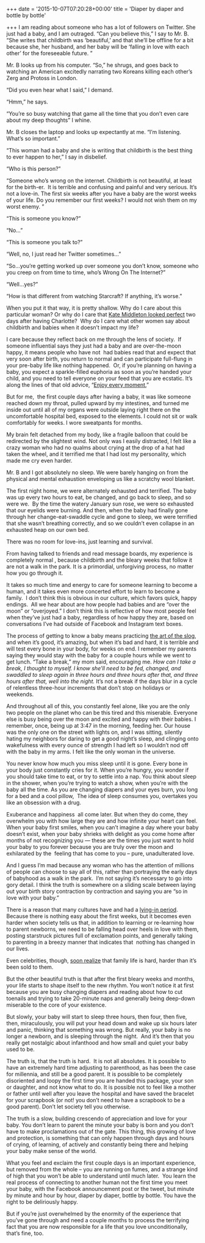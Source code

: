 +++
date = '2015-10-07T07:20:28+00:00'
title = 'Diaper by diaper and bottle by bottle'

+++
I am reading about someone who has a lot of followers on Twitter. She just had a baby, and I am outraged. &#8220;Can you believe this,&#8221; I say to Mr. B. &#8220;She writes that childbirth was &#8216;beautiful,&#8217; and that she&#8217;ll be offline for a bit because she, her husband, and her baby will be &#8216;falling in love with each other&#8217; for the foreseeable future. &#8221;

Mr. B looks up from his computer. &#8220;So,&#8221; he shrugs, and goes back to watching an American excitedly narrating two Koreans killing each other&#8217;s Zerg and Protoss in London.

&#8220;Did you even hear what I said,&#8221; I demand.

&#8220;Hmm,&#8221; he says.

&#8220;You&#8217;re so busy watching that game all the time that you don&#8217;t even care about my deep thoughts&#8221; I whine.

Mr. B closes the laptop and looks up expectantly at me. &#8220;I&#8217;m listening. What&#8217;s so important.&#8221;

&#8220;This woman had a baby and she is writing that childbirth is the best thing to ever happen to her,&#8221; I say in disbelief.

&#8220;Who is this person?&#8221;

&#8220;Someone who&#8217;s wrong on the internet. Childbirth is not beautiful, at least for the birth-er.  It is terrible and confusing and painful and very serious. It&#8217;s not a love-in. The first six weeks after you have a baby are the worst weeks of your life. Do you remember our first weeks? I would not wish them on my worst enemy. &#8221;

&#8220;This is someone you know?&#8221;

&#8220;No&#8230;&#8221;

&#8220;This is someone you talk to?&#8221;

&#8220;Well, no, I just read her Twitter sometimes&#8230;&#8221;

&#8220;So&#8230;you&#8217;re getting worked up over someone you don&#8217;t know, someone who you creep on from time to time, who&#8217;s Wrong On The Internet?&#8221;

&#8220;Well&#8230;yes?&#8221;

&#8220;How is that different from watching Starcraft? If anything, it&#8217;s worse.&#8221;

When you put it that way, it is pretty shallow. Why do I care about this particular woman? Or why do I care that <a href="http://www.kveller.com/why-kate-middletons-perfect-post-partum-look-hurts-moms/" target="_blank">Kate Middleton looked perfect</a> two days after having Charlotte?  Why do I care what other women say about childbirth and babies when it doesn&#8217;t impact my life?

I care because they reflect back on me through the lens of society.  If someone influential says they just had a baby and are over-the-moon happy, it means people who have not  had babies read that and expect that very soon after birth, you return to normal and can participate full-flung in your pre-baby life like nothing happened.  Or, if you&#8217;re planning on having a baby, you expect a sparkle-filled euphoria as soon as you&#8217;re handed your child, and you need to tell everyone on your feed that you are ecstatic. It&#8217;s along the lines of that old advice, &#8220;<a href="https://vkblog.github.io/2015/03/no-i-will-not-enjoy-every-moment/" target="_blank">Enjoy every moment.</a>&#8221;

But for me,  the first couple days after having a baby, it was like someone reached down my throat, pulled upward by my intestines, and turned me inside out until all of my organs were outside laying right there on the uncomfortable hospital bed, exposed to the elements. I could not sit or walk comfortably for weeks. I wore sweatpants for months.

My brain felt detached from my body, like a fragile balloon that could be redirected by the slightest wind. Not only was I easily distracted, I felt like a crazy woman who had no qualms about crying at the drop of a hat had taken the wheel, and it terrified me that I had lost my personality, which made me cry even harder.

Mr. B and I got absolutely no sleep. We were barely hanging on from the physical and mental exhaustion enveloping us like a scratchy wool blanket.

The first night home, we were alternately exhausted and terrified. The baby was up every two hours to eat, be changed, and go back to sleep, and so were we.  By the time the watery January sun rose, we were so exhausted that our eyelids were burning. And then, when the baby had finally gone through her change-eat-swaddle cycle and gone to sleep, we were terrified that she wasn&#8217;t breathing correctly, and so we couldn&#8217;t even collapse in an exhausted heap on our own bed.

There was no room for love-ins, just learning and survival.

From having talked to friends and read message boards, my experience is completely normal , because childbirth and the bleary weeks that follow it are not a walk in the park. It is a primordial, unforgiving process, no matter how you go through it.

It takes so much time and energy to care for someone learning to become a human, and it takes even more concerted effort to learn to become a family.  I don&#8217;t think this is obvious in our culture, which favors quick, happy endings.  All we hear about are how people had babies and are &#8220;over the moon&#8221; or &#8220;overjoyed.&#8221; I don&#8217;t think this is reflective of how most people feel when they&#8217;ve just had a baby, regardless of how happy they are, based on conversations I&#8217;ve had outside of Facebook and Instagram text boxes.

The process of getting to know a baby means practicing <a href="https://vkblog.github.io/2012/09/the-art-of-the-slog/" target="_blank">the art of the slog</a>, and when it&#8217;s good, it&#8217;s amazing, but when it&#8217;s bad and hard, it is terrible and will test every bone in your body, for weeks on end. I remember my parents saying they would stay with the baby for a couple hours while we went to get lunch. &#8220;Take a break,&#8221; my mom said, encouraging me. _How can I take a break, I thought to myself._ _I know she&#8217;ll need to be fed, changed, and swaddled to sleep again in three hours and three hours after that, and three hours after that, well into the night._ It&#8217;s not a break if the days blur in a cycle of relentless three-hour increments that don&#8217;t stop on holidays or weekends.

And throughout all of this, you constantly feel alone, like you are the only two people on the planet who can be this tired and this miserable. Everyone else is busy being over the moon and excited and happy with their babies. I remember, once, being up at 3:47 in the morning, feeding her. Our house was the only one on the street with lights on, and I was sitting, silently hating my neighbors for daring to get a good night&#8217;s sleep, and clinging onto wakefulness with every ounce of strength I had left so I wouldn&#8217;t nod off with the baby in my arms. I felt like the only woman in the universe.

You never know how much you miss sleep until it is gone. Every bone in your body just constantly cries for it. When you&#8217;re hungry, you wonder if you should take time to eat, or try to settle into a nap. You think about sleep in the shower, when you&#8217;re trying to watch a show, when you&#8217;re with the baby all the time. As you are changing diapers and your eyes burn, you long for a bed and a cool pillow,  The idea of sleep consumes you, overtakes you like an obsession with a drug.

Exuberance and happiness  all come later. But when they do come, they overwhelm you with how large they are and how infinite your heart can feel. When your baby first smiles, when you can&#8217;t imagine a day where your baby doesn&#8217;t exist, when your baby shrieks with delight as you come home after months of not recognizing you &#8212; these are the times you just want to hold your baby to you forever because you are truly over the moon and exhilarated by the  feeling that has come to you &#8211; pure, unadulterated love.

And I guess I&#8217;m mad because any woman who has the attention of millions of people can choose to say all of this, rather than portraying the early days of babyhood as a walk in the park.  I&#8217;m not saying it&#8217;s necessary to go into gory detail. I think the truth is somewhere on a sliding scale between laying out your birth story contraction by contraction and saying you are &#8220;so in love with your baby.&#8221;

There is a reason that many cultures have and had a <a href="http://www.thedailybeast.com/witw/articles/2013/08/15/america-s-postpartum-practices.html" target="_blank">lying-in period</a>. Because there is nothing easy about the first weeks, but it becomes even harder when society tells us that, in addition to learning or re-learning how to parent newborns, we need to be falling head over heels in love with them, posting starstruck pictures full of exclamation points, and generally taking to parenting in a breezy manner that indicates that  nothing has changed in our lives.

Even celebrities, though, <a href="http://www.huffingtonpost.com/2015/03/25/ashton-kutcher-changeorg-petition-changing-tables_n_6933100.html" target="_blank">soon realize</a> that family life is hard, harder than it&#8217;s been sold to them.

But the other beautiful truth is that after the first bleary weeks and months, your life starts to shape itself to the new rhythm. You won&#8217;t notice it at first because you are busy changing diapers and reading about how to cut toenails and trying to take 20-minute naps and generally being deep-down miserable to the core of your existence.

But slowly, your baby will start to sleep three hours, then four, then five, then, miraculously, you will put your head down and wake up six hours later and panic, thinking that something was wrong. But really, your baby is no longer a newborn, and is sleeping through the night.  And it&#8217;s then that you really get nostalgic about infanthood and how small and quiet your baby used to be.

The truth is, that the truth is hard.  It is not all absolutes. It is possible to have an extremely hard time adjusting to parenthood, as has been the case for millennia, and still be a good parent. It is possible to be completely disoriented and loopy the first time you are handed this package, your son or daughter, and not know what to do. It is possible not to feel like a mother or father until well after you leave the hospital and have saved the bracelet for your scrapbook (or not! you don&#8217;t need to have a scrapbook to be a good parent). Don&#8217;t let society tell you otherwise.

The truth is a slow, building crescendo of appreciation and love for your baby. You don&#8217;t learn to parent the minute your baby is born and you don&#8217;t have to make proclamations out of the gate. This thing, this growing of love and protection, is something that can only happen through days and hours of crying, of learning, of actively and constantly being there and helping your baby make sense of the world.

What you feel and exclaim the first couple days is an important experience, but removed from the whole &#8211; you are running on fumes, and a strange kind of high that you won&#8217;t be able to understand until much later.  You learn the real process of connecting to another human not the first time you meet your baby, with the Facebook announcement post or the tweet, but minute by minute and hour by hour, diaper by diaper, bottle by bottle. You have the right to be deliriously happy.

But if you&#8217;re just overwhelmed by the enormity of the experience that you&#8217;ve gone through and need a couple months to process the terrifying fact that you are now responsible for a life that you love unconditionally, that&#8217;s fine, too.